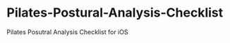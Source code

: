 Pilates-Postural-Analysis-Checklist
===================================

Pilates Posutral Analysis Checklist for iOS
